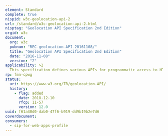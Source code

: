 ```yaml
---
element: Standard
complete: true
nispid: w3c-geolocation-api-2
url: /standard/w3c-geolocation-api-2.html
nisptag: "Geolocation API Specification 2nd Edition"
orgid: w3c
document:
  org: w3c
  pubnum: "REC-geolocation-API-20161108/"
  title: "Geolocation API Specification 2nd Edition"
  date: "2016-11-08"
  version: "2"
applicability: >2
  This specification defines various APIs for programmatic access to HTML and generic XML parsers by web applications for use in parsing and serializing DOM nodes.
rp: fmn-cpwg
status:
  uri: https://www.w3.org/TR/geolocation-API/
  history: 
    - flag: added
      date: 2018-12-10
      rfcp: 11-57
      version: 12.0
uuid: f61a40d0-dab0-47f6-b919-dd9b19b2e7d6
coverdocument:
consumers:
  - sip-for-web-apps-profile
---
```

